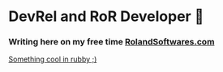 # DevRel and RoR Developer 🧙

### Writing here on my free time [RolandSoftwares.com](https://rolandsoftwares.com/)

[Something cool in rubby ;)](https://gist.github.com/letItCurl/61960146a2ccc47595fa101cd318da7c)
